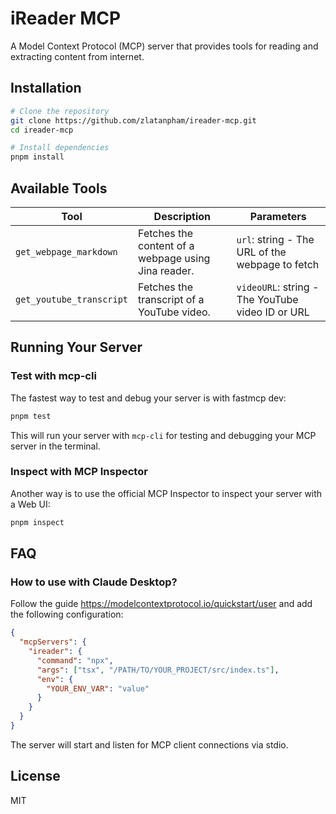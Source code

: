 # iReader MCP

A Model Context Protocol (MCP) server that provides tools for reading and extracting content from internet.

## Installation

```bash
# Clone the repository
git clone https://github.com/zlatanpham/ireader-mcp.git
cd ireader-mcp

# Install dependencies
pnpm install
```

## Available Tools

| Tool                     | Description                                         | Parameters                                       |
| ------------------------ | --------------------------------------------------- | ------------------------------------------------ |
| `get_webpage_markdown`   | Fetches the content of a webpage using Jina reader. | `url`: string - The URL of the webpage to fetch  |
| `get_youtube_transcript` | Fetches the transcript of a YouTube video.          | `videoURL`: string - The YouTube video ID or URL |

## Running Your Server

### Test with mcp-cli

The fastest way to test and debug your server is with fastmcp dev:

```bash
pnpm test
```

This will run your server with `mcp-cli` for testing and debugging your MCP server in the terminal.

### Inspect with MCP Inspector

Another way is to use the official MCP Inspector to inspect your server with a Web UI:

```bash
pnpm inspect
```

## FAQ

### How to use with Claude Desktop?

Follow the guide https://modelcontextprotocol.io/quickstart/user and add the following configuration:

```json
{
  "mcpServers": {
    "ireader": {
      "command": "npx",
      "args": ["tsx", "/PATH/TO/YOUR_PROJECT/src/index.ts"],
      "env": {
        "YOUR_ENV_VAR": "value"
      }
    }
  }
}
```

The server will start and listen for MCP client connections via stdio.

## License

MIT
